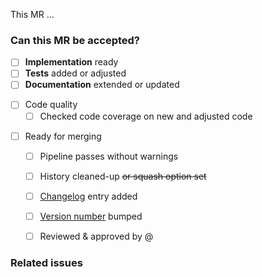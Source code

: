 <!-- Use this template for small MRs or if other templates do not fit. -->

<!-- 1 - Add a description of what this MR does. -->
This MR ...


### Can this MR be accepted?
<!-- 2 - Fill in the checklist below. -->

<!-- Progress: If desired, give a more detailed overview of the progress -->
- [ ] **Implementation** ready
- [ ] **Tests** added or adjusted
- [ ] **Documentation** extended or updated

<!-- Code Quality: Add or ~~striketrough~~ points, if it makes sense -->
- [ ] Code quality
    - [ ] Checked code coverage on new and adjusted code

<!-- Criteria for merging -->
- [ ] Ready for merging
    - [ ] Pipeline passes without warnings
    - [ ] History cleaned-up ~~or squash option set~~ <!-- how you prefer -->
    - [ ] [Changelog](CHANGELOG.md) entry added
    - [ ] [Version number](paramspace/__init__.py) bumped <!-- if applicable -->
    - [ ] Reviewed & approved by @  <!-- mention reviewer(s) here -->


### Related issues
<!-- 3 - If applicable, mention related issues here, otherwise delete. -->

<!-- 4 - When ready for review, remove the WIP status & assign a reviewer -->
